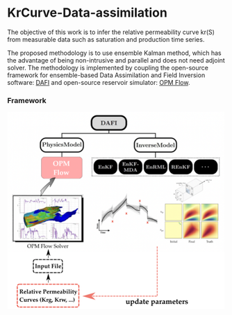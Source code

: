 # KrCurve-Data-assimilation

The objective of this work is to infer the relative permeability curve kr(S) from measurable data such as saturation and production time series. 

The proposed methodology is to use ensemble Kalman method, which has the advantage of being non-intrusive and parallel and does not need adjoint solver. The methodology is implemented by coupling the open-source framework for ensemble-based Data Assimilation and Field Inversion software: [DAFI](https://dafi.readthedocs.io/en/latest/) and open-source reservoir simulator: [OPM Flow](https://opm-project.org/?page_id=19).

### Framework
<img src="https://github.com/xuhuizhou-vt/KrCurve-Data-assimilation/blob/main/figs/Workflow.png" width="500">

